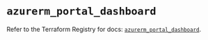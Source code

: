 # `azurerm_portal_dashboard`

Refer to the Terraform Registry for docs: [`azurerm_portal_dashboard`](https://registry.terraform.io/providers/hashicorp/azurerm/4.10.0/docs/resources/portal_dashboard).
